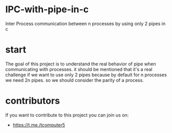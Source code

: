 # IPC-with-pipe-in-c
Inter Process communication between n processes by using only 2 pipes in c 
# start
  The goal of this project is to understand the real behavior of pipe when communicating with processes.
  it should be mentioned that it's a real challenge if we want to use only 2 pipes because by default for n processes we need 2n pipes.
  so we should consider the parity of a process.

# contributors
If you want to contribute to this project you can join us on:
- https://t.me./tcomputer5
